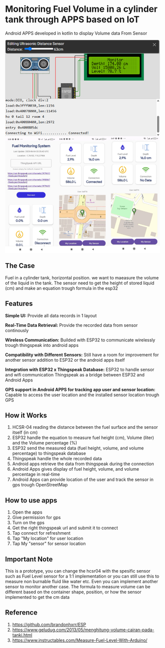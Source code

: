 # Monitoring Fuel Volume in a cylinder tank through APPS based on IoT

Android APPS developed in kotlin to display Volume data From Sensor

<div align="center">
  <img src="./images/Preview1.png" align="center"/>
</div>

<div align="center">
    <img src="./images/Preview0.png" align="center"/>
</div>

## The Case
Fuel in a cylinder tank, horizontal position. we want to maeasure the volume of the liquid in the tank.
The sensor need to get the height of stored liquid (cm) and make an equation trough formula in the esp32

## Features

**Simple UI:**
Provide all data records in 1 layout

**Real-Time Data Retrieval:**
Provide the recorded data from sensor continously 

**Wireless Communication:**
Builded with ESP32 to communicate wirelessly trough thingspeak into android apps

**Compatibility with Different Sensors:** 
Still have a room for improvement for another sensor addition to ESP32 or the android apps itself

**Integration with ESP32 x Thingspeak Database:**
ESP32 to handle sensor and wifi communication
Thingspeak as a bridge between ESP32 and Android Apps

**GPS support in Android APPS for tracking app user and sensor location:**
Capable to access the user location and the installed sensor location trough GPS

## How it Works
1. HCSR-04 reading the distance between the fuel surface and the sensor itself (in cm)
2. ESP32 handle the equation to measure fuel height (cm), Volume (liter) and the Volume percentage (%) 
3. ESP32 send the measured data (fuel height, volume, and volume percentage) to thingspeak database
4. Thingspeak handle the whole recorded data
5. Android apps retrieve the data from thingspeak during the connection
6. Android Apps gives display of fuel height, volume, and volume percentage in real-time
7. Android Apps can provide location of the user and track the sensor in gps trough OpenStreetMap

## How to use apps
1. Open the apps
2. Give permission for gps
3. Turn on the gps
3. Get the right thingspeak url and submit it to connect
4. Tap connect for refreshment
5. Tap "My location" for user location
6. Tap My "sensor" for sensor location

## Important Note
This is a prototype, you can change the hcsr04 with the spesific sensor such as Fuel Level sensor for a 1:1 implementation
or you can still use this to measure non burnable fluid like water etc. Even you can implement another sensor to monitor another case.
The formula to measure volume can be different based on the container shape, position, or how the sensor implemented to get the cm data

## Reference
1. https://github.com/brandonhxrr/ESP
2. https://www.geludug.com/2013/05/menghitung-volume-cairan-pada-tanki.html
3. https://www.instructables.com/Measure-Fuel-Level-With-Arduino/



